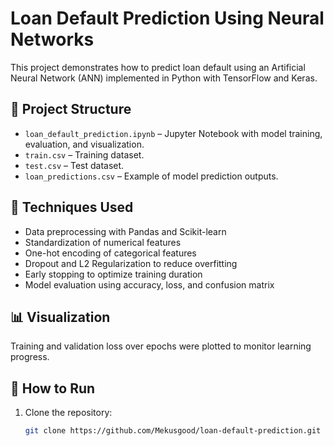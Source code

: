 # Loan Default Prediction Using Neural Networks

This project demonstrates how to predict loan default using an Artificial Neural Network (ANN) implemented in Python with TensorFlow and Keras.

## 📁 Project Structure

- `loan_default_prediction.ipynb` – Jupyter Notebook with model training, evaluation, and visualization.
- `train.csv` – Training dataset.
- `test.csv` – Test dataset.
- `loan_predictions.csv` – Example of model prediction outputs.

## 🔧 Techniques Used

- Data preprocessing with Pandas and Scikit-learn
- Standardization of numerical features
- One-hot encoding of categorical features
- Dropout and L2 Regularization to reduce overfitting
- Early stopping to optimize training duration
- Model evaluation using accuracy, loss, and confusion matrix

## 📊 Visualization

Training and validation loss over epochs were plotted to monitor learning progress.

## 🚀 How to Run

1. Clone the repository:
   ```bash
   git clone https://github.com/Mekusgood/loan-default-prediction.git
